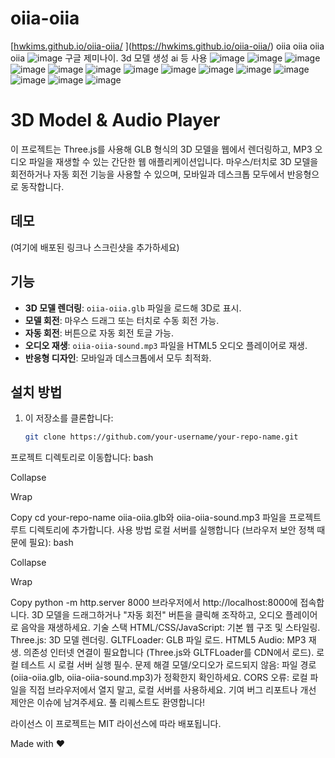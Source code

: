 # oiia-oiia
[[hwkims.github.io/oiia-oiia/](https://hwkims.github.io/oiia-oiia/)
](https://hwkims.github.io/oiia-oiia/)
oiia oiia oiia oiia
![image](https://github.com/user-attachments/assets/8af7178c-75ac-4b22-9105-771b4441267e)
구글 제미나이.
3d 모델 생성 ai 등 사용
![image](https://github.com/user-attachments/assets/3ce1f1fb-33d6-4885-99da-393dd5fd4b44)
![image](https://github.com/user-attachments/assets/ce95c9a0-aff1-4507-92de-aa5b50608189)
![image](https://github.com/user-attachments/assets/ff51b923-954b-4655-af67-2f538443b387)
![image](https://github.com/user-attachments/assets/95cb34f6-d8cc-4807-b82d-4f50c9c552bd)
![image](https://github.com/user-attachments/assets/b1a732ca-b756-42e2-812e-9ab386ff8187)
![image](https://github.com/user-attachments/assets/f6f88839-39b2-462f-8785-52a9b1cab32e)
![image](https://github.com/user-attachments/assets/84e4cb99-b1ac-4559-922c-6e722a5f7002)
![image](https://github.com/user-attachments/assets/d9cf4eaa-807f-415a-8470-1efcead49f3a)
![image](https://github.com/user-attachments/assets/e0c6f137-3bdd-4af6-8827-7e5fee868186)
![image](https://github.com/user-attachments/assets/8a8a65ba-f1a7-4979-bdc4-fa54432b5211)
![image](https://github.com/user-attachments/assets/74c8f9bb-5e9f-4121-88c2-8fa6481382dd)
![image](https://github.com/user-attachments/assets/d3387595-4347-435e-baad-1d2392bd6f8f)
![image](https://github.com/user-attachments/assets/9dc4f739-a91b-4cf1-8f23-fbd90f0caee8)
![image](https://github.com/user-attachments/assets/e0490147-c67d-44ad-b97e-e5f4eba6c29a)
# 3D Model & Audio Player

이 프로젝트는 Three.js를 사용해 GLB 형식의 3D 모델을 웹에서 렌더링하고, MP3 오디오 파일을 재생할 수 있는 간단한 웹 애플리케이션입니다. 마우스/터치로 3D 모델을 회전하거나 자동 회전 기능을 사용할 수 있으며, 모바일과 데스크톱 모두에서 반응형으로 동작합니다.

## 데모
(여기에 배포된 링크나 스크린샷을 추가하세요)

## 기능
- **3D 모델 렌더링**: `oiia-oiia.glb` 파일을 로드해 3D로 표시.
- **모델 회전**: 마우스 드래그 또는 터치로 수동 회전 가능.
- **자동 회전**: 버튼으로 자동 회전 토글 가능.
- **오디오 재생**: `oiia-oiia-sound.mp3` 파일을 HTML5 오디오 플레이어로 재생.
- **반응형 디자인**: 모바일과 데스크톱에서 모두 최적화.

## 설치 방법

1. 이 저장소를 클론합니다:
   ```bash
   git clone https://github.com/your-username/your-repo-name.git
프로젝트 디렉토리로 이동합니다:
bash

Collapse

Wrap

Copy
cd your-repo-name
oiia-oiia.glb와 oiia-oiia-sound.mp3 파일을 프로젝트 루트 디렉토리에 추가합니다.
사용 방법
로컬 서버를 실행합니다 (브라우저 보안 정책 때문에 필요):
bash

Collapse

Wrap

Copy
python -m http.server 8000
브라우저에서 http://localhost:8000에 접속합니다.
3D 모델을 드래그하거나 "자동 회전" 버튼을 클릭해 조작하고, 오디오 플레이어로 음악을 재생하세요.
기술 스택
HTML/CSS/JavaScript: 기본 웹 구조 및 스타일링.
Three.js: 3D 모델 렌더링.
GLTFLoader: GLB 파일 로드.
HTML5 Audio: MP3 재생.
의존성
인터넷 연결이 필요합니다 (Three.js와 GLTFLoader를 CDN에서 로드).
로컬 테스트 시 로컬 서버 실행 필수.
문제 해결
모델/오디오가 로드되지 않음: 파일 경로(oiia-oiia.glb, oiia-oiia-sound.mp3)가 정확한지 확인하세요.
CORS 오류: 로컬 파일을 직접 브라우저에서 열지 말고, 로컬 서버를 사용하세요.
기여
버그 리포트나 개선 제안은 이슈에 남겨주세요. 풀 리퀘스트도 환영합니다!

라이선스
이 프로젝트는 MIT 라이선스에 따라 배포됩니다.

Made with ❤️
